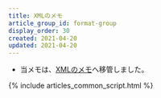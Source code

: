 ```yaml
---
title: XMLのメモ
article_group_id: format-group
display_order: 30
created: 2021-04-20
updated: 2021-04-20
---
```

- 当メモは、[XMLのメモ](https://thinktwice.tech/it/structured_text_data/xml/)へ移管しました。

{% include articles_common_script.html %}

